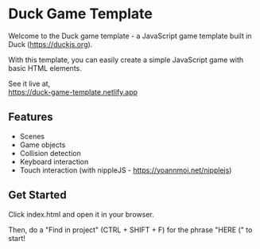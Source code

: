 # Duck Game Template

Welcome to the Duck game template - a JavaScript game template built in Duck (https://duckjs.org).

With this template, you can easily create a simple JavaScript game with basic HTML elements.

See it live at,  
https://duck-game-template.netlify.app

## Features
- Scenes
- Game objects
- Collision detection
- Keyboard interaction
- Touch interaction (with nippleJS - https://yoannmoi.net/nipplejs)

## Get Started

Click index.html and open it in your browser.

Then, do a "Find in project" (CTRL + SHIFT + F) for the phrase "HERE (" to start!
